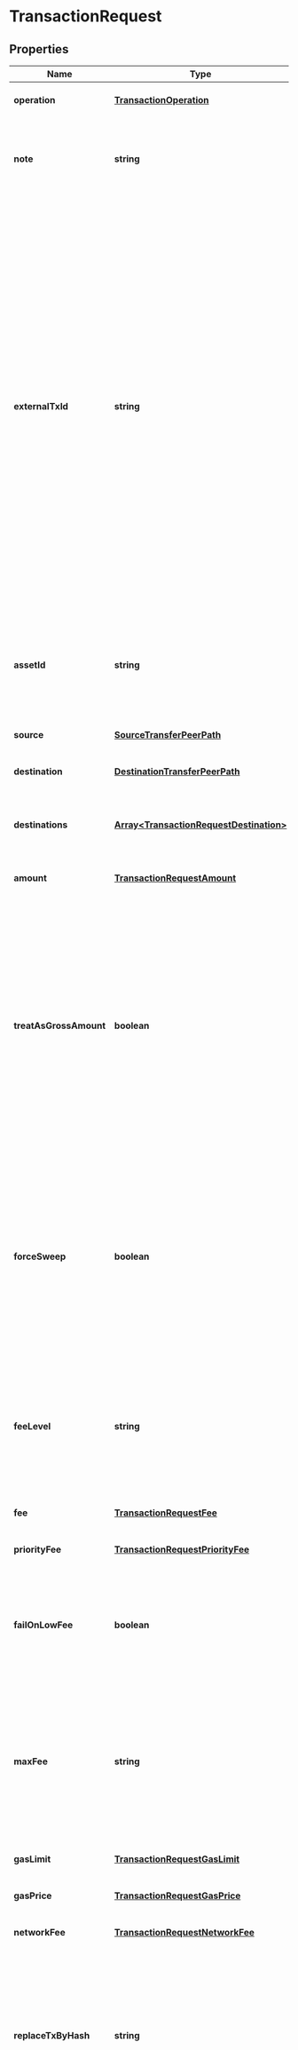 # TransactionRequest

## Properties

|Name | Type | Description | Notes|
|------------ | ------------- | ------------- | -------------|
|**operation** | [**TransactionOperation**](TransactionOperation.md) |  | [optional] [default to undefined]|
|**note** | **string** | Custom note, not sent to the blockchain, to describe the transaction at your Fireblocks workspace. | [optional] [default to undefined]|
|**externalTxId** | **string** | An optional but highly recommended parameter. Fireblocks will reject future transactions with same ID.  You should set this to a unique ID representing the transaction, to avoid submitting the same transaction twice. This helps with cases where submitting the transaction responds with an error code due to Internet interruptions, but the transaction was actually sent and processed. To validate whether a transaction has been processed, [Find a specific transaction by external transaction ID](https://developers.fireblocks.com/reference/get_transactions-external-tx-id-externaltxid). There is no specific format required for this parameter. | [optional] [default to undefined]|
|**assetId** | **string** | The ID of the asset to transfer, for &#x60;TRANSFER&#x60;, &#x60;MINT&#x60; or &#x60;BURN&#x60; operations. [See the list of supported assets and their IDs on Fireblocks.](https://developers.fireblocks.com/reference/get_supported-assets) | [optional] [default to undefined]|
|**source** | [**SourceTransferPeerPath**](SourceTransferPeerPath.md) |  | [optional] [default to undefined]|
|**destination** | [**DestinationTransferPeerPath**](DestinationTransferPeerPath.md) |  | [optional] [default to undefined]|
|**destinations** | [**Array&lt;TransactionRequestDestination&gt;**](TransactionRequestDestination.md) | For UTXO based blockchains, you can send a single transaction to multiple destinations. | [optional] [default to undefined]|
|**amount** | [**TransactionRequestAmount**](TransactionRequestAmount.md) |  | [optional] [default to undefined]|
|**treatAsGrossAmount** | **boolean** | \&quot;When set to &#x60;true&#x60;, the fee will be deducted from the requested amount.\&quot;  **Note**: This parameter can only be considered if a transaction’s asset is a base asset, such as ETH or MATIC. If the asset can’t be used for transaction fees, like USDC, this parameter is ignored and the fee is deducted from the relevant base asset wallet in the source account. | [optional] [default to undefined]|
|**forceSweep** | **boolean** | For Polkadot, Kusama and Westend transactions only. When set to true, Fireblocks will empty the asset wallet.     **Note:** If set to true when the source account is exactly 1 DOT, the transaction will fail. Any amount more or less than 1 DOT succeeds. This is a Polkadot blockchain limitation. | [optional] [default to undefined]|
|**feeLevel** | **string** | For UTXO or EVM-based blockchains only. Defines the blockchain fee level which will be payed for the transaction. Alternatively, specific fee estimation parameters exist below. | [optional] [default to undefined]|
|**fee** | [**TransactionRequestFee**](TransactionRequestFee.md) |  | [optional] [default to undefined]|
|**priorityFee** | [**TransactionRequestPriorityFee**](TransactionRequestPriorityFee.md) |  | [optional] [default to undefined]|
|**failOnLowFee** | **boolean** | When set to &#x60;true&#x60;, in case the current &#x60;MEDIUM&#x60; fee level is higher than the one specified in the transaction, the transaction will fail to avoid getting stuck with no confirmations. | [optional] [default to undefined]|
|**maxFee** | **string** | The maximum fee (gas price or fee per byte) that should be payed for the transaction.  In case the current value of the requested &#x60;feeLevel&#x60; is higher than this requested maximum fee.  Represented by a numeric string for accurate precision. | [optional] [default to undefined]|
|**gasLimit** | [**TransactionRequestGasLimit**](TransactionRequestGasLimit.md) |  | [optional] [default to undefined]|
|**gasPrice** | [**TransactionRequestGasPrice**](TransactionRequestGasPrice.md) |  | [optional] [default to undefined]|
|**networkFee** | [**TransactionRequestNetworkFee**](TransactionRequestNetworkFee.md) |  | [optional] [default to undefined]|
|**replaceTxByHash** | **string** | For EVM-based blockchains only. In case a transaction is stuck, specify the hash of the stuck transaction to replace it by this transaction with a higher fee, or to replace it with this transaction with a zero fee and drop it from the blockchain. | [optional] [default to undefined]|
|**extraParameters** | **object** | Additional protocol / operation specific key-value parameters:  For UTXO-based blockchain input selection, add the key &#x60;inputsSelection&#x60; with the value set the [input selection structure.](https://developers.fireblocks.com/reference/transaction-objects#inputsselection) The inputs can be retrieved from the [Retrieve Unspent Inputs endpoint.](https://developers.fireblocks.com/reference/get_vault-accounts-vaultaccountid-assetid-unspent-inputs)  For &#x60;RAW&#x60; operations, add the key &#x60;rawMessageData&#x60; with the value set to the [raw message data structure.](https://developers.fireblocks.com/reference/raw-signing-objects#rawmessagedata)  For &#x60;CONTRACT_CALL&#x60; operations, add the key &#x60;contractCallData&#x60; with the value set to the Ethereum smart contract Application Binary Interface (ABI) payload. The Fireblocks [development libraries](https://developers.fireblocks.com/docs/ethereum-development#convenience-libraries) are recommended for building contract call transactions.  | [optional] [default to undefined]|
|**customerRefId** | **string** | The ID for AML providers to associate the owner of funds with transactions. | [optional] [default to undefined]|
|**travelRuleMessage** | [**TravelRuleCreateTransactionRequest**](TravelRuleCreateTransactionRequest.md) |  | [optional] [default to undefined]|
|**autoStaking** | **boolean** | This feature is no longer supported. | [optional] [default to undefined]|
|**networkStaking** | [**TransactionRequestNetworkStaking**](TransactionRequestNetworkStaking.md) |  | [optional] [default to undefined]|
|**cpuStaking** | [**TransactionRequestNetworkStaking**](TransactionRequestNetworkStaking.md) |  | [optional] [default to undefined]|


## Enum: TransactionRequestFeeLevelEnum


* `Low` (value: `'LOW'`)

* `Medium` (value: `'MEDIUM'`)

* `High` (value: `'HIGH'`)





[[Back to top]](#) [[Back to API list]](../../README.md#documentation-for-api-endpoints) [[Back to Model list]](../../README.md#documentation-for-models) [[Back to README]](../../README.md)
